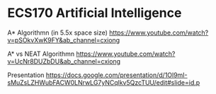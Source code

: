 # ECS170 Artificial Intelligence

A* Algorithmn (in 5.5x space size) 
https://www.youtube.com/watch?v=pSOkvXwK9FY&ab_channel=cxiong

A* vs NEAT Algorithmn 
https://www.youtube.com/watch?v=UcNr8DUZbDU&ab_channel=cxiong

Presentation 
https://docs.google.com/presentation/d/1Ol9mI-sMuZsLZHWubFACW0LNrwLG7yNCqlkv5QzcTUU/edit#slide=id.p

